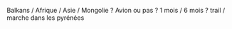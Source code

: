 Balkans / Afrique / Asie / Mongolie ?
Avion ou pas ?
1 mois / 6 mois ?
trail / marche dans les pyrénées



